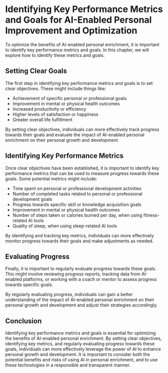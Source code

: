 Identifying Key Performance Metrics and Goals for AI-Enabled Personal Improvement and Optimization
=================================================================================================================================================================

To optimize the benefits of AI-enabled personal enrichment, it is important to identify key performance metrics and goals. In this chapter, we will explore how to identify these metrics and goals.

Setting Clear Goals
-------------------

The first step in identifying key performance metrics and goals is to set clear objectives. These might include things like:

* Achievement of specific personal or professional goals
* Improvement in mental or physical health outcomes
* Increased productivity or efficiency
* Higher levels of satisfaction or happiness
* Greater overall life fulfillment

By setting clear objectives, individuals can more effectively track progress towards their goals and evaluate the impact of AI-enabled personal enrichment on their personal growth and development.

Identifying Key Performance Metrics
-----------------------------------

Once clear objectives have been established, it is important to identify key performance metrics that can be used to measure progress towards these goals. Some potential metrics might include:

* Time spent on personal or professional development activities
* Number of completed tasks related to personal or professional development goals
* Progress towards specific skill or knowledge acquisition goals
* Improvement in mental or physical health outcomes
* Number of steps taken or calories burned per day, when using fitness-related AI tools
* Quality of sleep, when using sleep-related AI tools

By identifying and tracking key metrics, individuals can more effectively monitor progress towards their goals and make adjustments as needed.

Evaluating Progress
-------------------

Finally, it is important to regularly evaluate progress towards these goals. This might involve reviewing progress reports, tracking data from AI-enabled platforms, or working with a coach or mentor to assess progress towards specific goals.

By regularly evaluating progress, individuals can gain a better understanding of the impact of AI-enabled personal enrichment on their personal growth and development and adjust their strategies accordingly.

Conclusion
----------

Identifying key performance metrics and goals is essential for optimizing the benefits of AI-enabled personal enrichment. By setting clear objectives, identifying key metrics, and regularly evaluating progress towards these goals, individuals can more effectively leverage the power of AI to enhance personal growth and development. It is important to consider both the potential benefits and risks of using AI in personal enrichment, and to use these technologies in a responsible and transparent manner.


